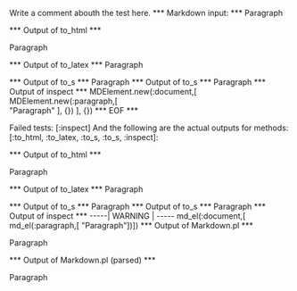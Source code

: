 Write a comment abouth the test here.
*** Markdown input: ***
Paragraph

*** Output of to_html ***
<p>Paragraph</p
  >
*** Output of to_latex ***
Paragraph


*** Output of to_s ***
Paragraph
*** Output of to_s ***
Paragraph
*** Output of inspect ***
MDElement.new(:document,[	
	MDElement.new(:paragraph,[	
		"Paragraph"
	], {})
], {})
*** EOF ***




Failed tests:   [:inspect] 
And the following are the actual outputs for methods:
   [:to_html, :to_latex, :to_s, :to_s, :inspect]:


*** Output of to_html ***
<p>Paragraph</p
  >
*** Output of to_latex ***
Paragraph


*** Output of to_s ***
Paragraph
*** Output of to_s ***
Paragraph
*** Output of inspect ***
-----| WARNING | -----
md_el(:document,[	md_el(:paragraph,[	"Paragraph"])])
*** Output of Markdown.pl ***
<p>Paragraph</p>

*** Output of Markdown.pl (parsed) ***
<p>Paragraph</p
  >